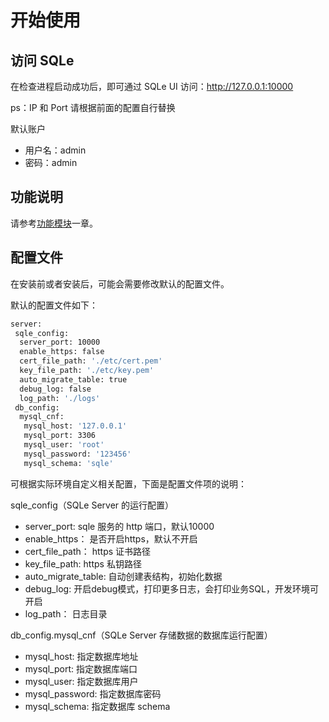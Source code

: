 # 开始使用

## 访问 SQLe
在检查进程启动成功后，即可通过 SQLe UI 访问：http://127.0.0.1:10000

ps：IP 和 Port 请根据前面的配置自行替换

默认账户
* 用户名：admin
* 密码：admin

## 功能说明
请参考[功能模块](../3.modules/overview.md)一章。

## 配置文件

在安装前或者安装后，可能会需要修改默认的配置文件。

默认的配置文件如下：
```sh
server:
 sqle_config:
  server_port: 10000
  enable_https: false
  cert_file_path: './etc/cert.pem'
  key_file_path: './etc/key.pem'
  auto_migrate_table: true
  debug_log: false
  log_path: './logs'
 db_config:
  mysql_cnf:
   mysql_host: '127.0.0.1'
   mysql_port: 3306
   mysql_user: 'root'
   mysql_password: '123456'
   mysql_schema: 'sqle'
```

可根据实际环境自定义相关配置，下面是配置文件项的说明：

sqle_config（SQLe Server 的运行配置）

* server_port: sqle 服务的 http 端口，默认10000
* enable_https： 是否开启https，默认不开启
* cert_file_path： https 证书路径
* key_file_path: https 私钥路径
* auto_migrate_table: 自动创建表结构，初始化数据
* debug_log: 开启debug模式，打印更多日志，会打印业务SQL，开发环境可开启
* log_path： 日志目录

db_config.mysql_cnf（SQLe Server 存储数据的数据库运行配置）

* mysql_host: 指定数据库地址
* mysql_port: 指定数据库端口
* mysql_user: 指定数据库用户
* mysql_password: 指定数据库密码
* mysql_schema: 指定数据库 schema
